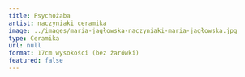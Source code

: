 ```yaml
---
title: Psychożaba
artist: naczyniaki ceramika
image: ../images/maria-jagłowska-naczyniaki-maria-jagłowska.jpg
type: Ceramika
url: null
format: 17cm wysokości (bez żarówki)
featured: false
---
```

